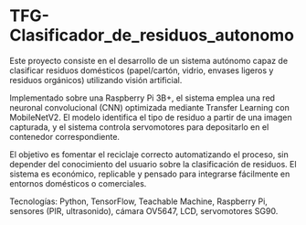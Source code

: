 # TFG-Clasificador_de_residuos_autonomo
Este proyecto consiste en el desarrollo de un sistema autónomo capaz de clasificar residuos domésticos (papel/cartón, vidrio, envases ligeros y residuos orgánicos) utilizando visión artificial.

Implementado sobre una Raspberry Pi 3B+, el sistema emplea una red neuronal convolucional (CNN) optimizada mediante Transfer Learning con MobileNetV2. El modelo identifica el tipo de residuo a partir de una imagen capturada, y el sistema controla servomotores para depositarlo en el contenedor correspondiente.

El objetivo es fomentar el reciclaje correcto automatizando el proceso, sin depender del conocimiento del usuario sobre la clasificación de residuos. El sistema es económico, replicable y pensado para integrarse fácilmente en entornos domésticos o comerciales.

Tecnologías: Python, TensorFlow, Teachable Machine, Raspberry Pi, sensores (PIR, ultrasonido), cámara OV5647, LCD, servomotores SG90.
